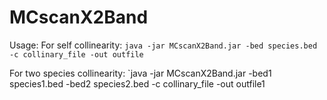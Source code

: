 # MCscanX2Band

Usage:
For self collinearity: `java -jar MCscanX2Band.jar -bed species.bed -c collinary_file -out outfile`


For two species collinearity: `java -jar MCscanX2Band.jar -bed1 species1.bed -bed2 species2.bed -c collinary_file -out outfile1
